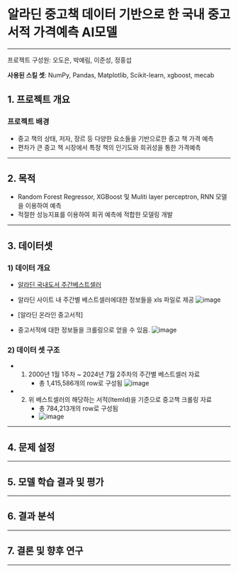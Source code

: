 # 알라딘 중고책 데이터 기반으로 한 국내 중고서적 가격예측 AI모델
--------
프로젝트 구성원: 오도은, 박예림, 이준성, 정홍섭

**사용된 스킬 셋**: NumPy, Pandas, Matplotlib, Scikit-learn, xgboost, mecab

## 1. 프로젝트 개요

### 프로젝트 배경
- 중고 책의 상태, 저자, 장르 등 다양한 요소들을 기반으로한 중고 책 가격 예측
- 편차가 큰 중고 책 시장에서 특정 책의 인기도와 희귀성을 통한 가격예측
--------
## 2. 목적

-  Random Forest Regressor, XGBoost 및 Muliti layer perceptron, RNN 모델을 이용하여 예측
-  적절한 성능지표를 이용하여 회귀 예측에 적합한 모델링 개발
-------
## 3. 데이터셋

### 1) 데이터 개요
  - [알라딘 국내도서 주간베스트셀러](https://www.aladin.co.kr/shop/common/wbest.aspx?BranchType=1)
  - 알라딘 사이트 내 주간별 베스트셀러에대한 정보들을 xls 파일로 제공
![image](https://github.com/user-attachments/assets/e330ca44-893c-4fad-8d91-4a2f520c13af)

  - [알라딘 온라인 중고서적]
  - 중고서적에 대한 정보들을 크롤링으로 얻을 수 있음.
    ![image](https://github.com/user-attachments/assets/e8840608-96f8-47e6-954b-5d6e08f47df9)

### 2) 데이터 셋 구조
- 1. 2000년 1월 1주차 ~ 2024년 7월 2주차의 주간별 베스트셀러 자료
     - 총 1,415,586개의 row로 구성됨
       ![image](https://github.com/user-attachments/assets/8d74d9a6-3423-4bd3-b0a0-27817761de9c)
- 2. 위 베스트셀러의 해당하는 서적(ItemId)을 기준으로 중고책 크롤링 자료
     - 총 784,213개의 row로 구성됨
     - ![image](https://github.com/user-attachments/assets/6bc6657e-cc45-4830-baaa-fca240733d6e)

------

## 4. 문제 설정
------

## 5. 모델 학습 결과 및 평가
------

## 6. 결과 분석
------

## 7. 결론 및 향후 연구
------




